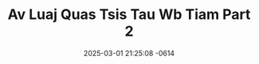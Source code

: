 ---
layout: movie-video-data
date: 2025-03-01 21:25:08 -0614
categories: movie

# Site Attributes
title: "Av Luaj Quas Tsis Tau Wb Tiam Part 2"
permalink: "/movie/Av_Luaj_Quas_Tsis_Tau_Wb_Tiam_Part_2"

# Movie Attributes
synopsis: "Huj chim ntawm kev hlub leej twg los yuav txiav tsis tau."
producer: "Sky Production, Imagination Motion Picture"
director: ""
writer: ""
video_link: ""
genre: "Romance"
year: ""
release_type: "DVD"
storage: "Private"
thumbnail: "/assets/images/movie_thumbnails/Av Luaj Quas Tsis Tau Wb Tiam Part 2.jpeg"
publishing_company: "Sky Production, Imagination Motion Picture"

# Sequels + Parts
base_movie: ""
total_parts: 
sequel: ""

# Movie Cast
cast:
- name: "Hnub Lis"
- name: "Txiab Yaj"
---